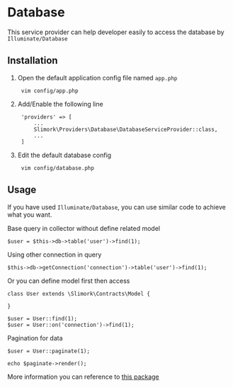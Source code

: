 # Database

This service provider can help developer easily to access the database by `Illuminate/Database`

## Installation

1. Open the default application config file named `app.php`

        vim config/app.php

2. Add/Enable the following line

        'providers' => [
            ...
            Slimork\Providers\Database\DatabaseServiceProvider::class,
            ...
        ]

3. Edit the default database config

        vim config/database.php

## Usage

If you have used `Illuminate/Database`, you can use similar code to achieve what you want.

Base query in collector without define related model

    $user = $this->db->table('user')->find(1);

Using other connection in query

    $this->db->getConnection('connection')->table('user')->find(1);

Or you can define model first then access

    class User extends \Slimork\Contracts\Model {

    }

    $user = User::find(1);
    $user = User::on('connection')->find(1);

Pagination for data

    $user = User::paginate(1);

    echo $paginate->render();

More information you can reference to [this package](https://laravel.com/docs/master/queries)
